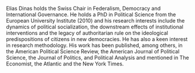 Elias Dinas holds the Swiss Chair in Federalism, Democracy and International Governance. He holds a PhD in Political Science from the European University Institute (2010) and his research interests include the dynamics of political socialization, the downstream effects of institutional interventions and the legacy of authoritarian rule on the ideological predispositions of citizens in new democracies. He has also a keen interest in research methodology. His work has been published, among others, in the American Political Science Review, the American Journal of Political Science, the Journal of Politics, and Political Analysis and mentioned in The Economist, the Atlantic and the New York Times.
